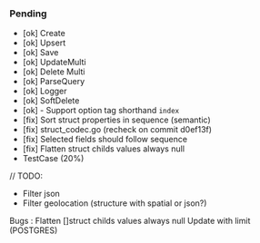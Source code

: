 ### Pending

- [ok] Create
- [ok] Upsert
- [ok] Save
- [ok] UpdateMulti
- [ok] Delete Multi
- [ok] ParseQuery
- [ok] Logger
- [ok] SoftDelete
- [ok] - Support option tag shorthand `index`
- [fix] Sort struct properties in sequence (semantic)
- [fix] struct_codec.go (recheck on commit d0ef13f)
- [fix] Selected fields should follow sequence
- [fix] Flatten struct childs values always null
- TestCase (20%)

// TODO:

- Filter json
- Filter geolocation (structure with spatial or json?)

Bugs :
Flatten []struct childs values always null
Update with limit (POSTGRES)
